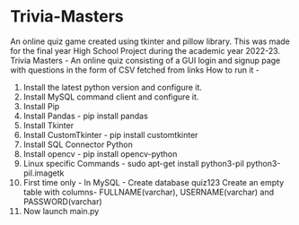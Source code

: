 # Trivia-Masters
An online quiz game created using tkinter and pillow library. This was made for the final year High School Project during the academic year 2022-23.
Trivia Masters - An online quiz consisting of a GUI login and signup page with questions in the form of CSV fetched from links How to run it -

1. Install the latest python version and configure it.
2. Install MySQL command client and configure it.
3. Install Pip
4. Install Pandas - pip install pandas
5. Install Tkinter
6. Install CustomTkinter - pip install customtkinter
7. Install SQL Connector Python
8. Install opencv - pip install opencv-python
9. Linux specific Commands - sudo apt-get install python3-pil python3-pil.imagetk
10. First time only - In MySQL - Create database quiz123 Create an empty table with columns- FULLNAME(varchar), USERNAME(varchar) and PASSWORD(varchar)
11. Now launch main.py
